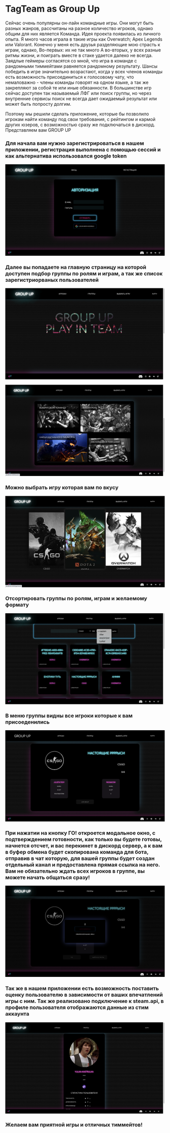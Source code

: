 # TagTeam as Group Up

Сейчас очень популярны он-лайн командные игры. Они могут быть разных жанров, рассчитаны на разное количество игроков, однако общим для них является Команда.
Идея проекта появилась из личного опыта. Я много часов играла в такие игры как Overwatch; Apex Legends или Valorant. Конечно у меня есть друзья разделяющие мою страсть к играм, однако, 
Во-первых: их не так много
А во-вторых, у всех разные ритмы жизни, и поиграть вместе в стаке удается далеко не всегда. Заядлые геймеры согласятся со мной, что игра в команде с рандомными тиммейтами равняется рандомному результату.
Шансы победить в игре значительно возрастают, когда у всех членов команды есть возможность присоединиться к голосовому чату, что немаловажно - члены команды говорят на одном языке, а так же закрепляют  за собой те или иные обязанности. В большинстве игр сейчас доступен так называемый ЛФГ или поиск группы, но через внутренние сервисы поиск не всегда дает ожидаемый результат или может быть попросту долгим. 

Поэтому мы решили сделать приложение, которые бы позволило игрокам найти команду под свои требования, с рейтингом и кармой других юзеров, с возможностью сразу же подключаться в дискорд. Представляем вам GROUP UP

<h3>Для начала вам нужно зарегистрироваться в нашем приложении, регистрация выполнена с помощью сессий и как альтернатива использовался google token</h3>

![enter image description here](https://github.com/SitaelJs/Group-Up/blob/main/client/public/media/%D0%A1%D0%BD%D0%B8%D0%BC%D0%BE%D0%BA%20%D1%8D%D0%BA%D1%80%D0%B0%D0%BD%D0%B0%202021-11-08%20%D0%B2%2016.52.08.png)

<h3>Далее вы попадаете на главную страницу на которой доступен подбор группы по ролям и играм, а так же список зарегистриорваных пользователей</h3>

![enter image description here](https://github.com/SitaelJs/Group-Up/blob/main/client/public/media/%D0%A1%D0%BD%D0%B8%D0%BC%D0%BE%D0%BA%20%D1%8D%D0%BA%D1%80%D0%B0%D0%BD%D0%B0%202021-11-08%20%D0%B2%2016.52.24.png)

![enter image description here](https://github.com/SitaelJs/Group-Up/blob/main/client/public/media/%D0%A1%D0%BD%D0%B8%D0%BC%D0%BE%D0%BA%20%D1%8D%D0%BA%D1%80%D0%B0%D0%BD%D0%B0%202021-11-08%20%D0%B2%2016.52.45.png)

<h3>Можно выбрать игру которая вам по вкусу</h3>

![enter image description here](https://github.com/SitaelJs/Group-Up/blob/main/client/public/media/%D0%A1%D0%BD%D0%B8%D0%BC%D0%BE%D0%BA%20%D1%8D%D0%BA%D1%80%D0%B0%D0%BD%D0%B0%202021-11-08%20%D0%B2%2016.53.06.png)

<h3>Отсортировать группы по ролям, играм и желаемому формату</h3>

![enter image description here](https://github.com/SitaelJs/Group-Up/blob/main/client/public/media/%D0%A1%D0%BD%D0%B8%D0%BC%D0%BE%D0%BA%20%D1%8D%D0%BA%D1%80%D0%B0%D0%BD%D0%B0%202021-11-08%20%D0%B2%2016.53.23.png)

<h3>В меню группы видны все игроки которые к вам присоеденились</h3>

![enter image description here](https://github.com/SitaelJs/Group-Up/blob/main/client/public/media/%D0%A1%D0%BD%D0%B8%D0%BC%D0%BE%D0%BA%20%D1%8D%D0%BA%D1%80%D0%B0%D0%BD%D0%B0%202021-11-08%20%D0%B2%2016.53.41.png)

<h3>При нажатии на кнопку ГО! откроется модальное окно, с подтверждением готовности, как только вы будете готовы, начнется отсчет, и вас перекинет в дискорд сервер, а к вам в буфер обмена будет скопирована команда для бота, отправив в чат которую, для вашей группы будет создан отдельный канал и предоставлена прямая ссылка на него. Вам не обязательно ждать всех игроков в группе, вы можете начать общаться сразу!</h3>

![enter image description here](https://github.com/SitaelJs/Group-Up/blob/main/client/public/media/%D0%A1%D0%BD%D0%B8%D0%BC%D0%BE%D0%BA%20%D1%8D%D0%BA%D1%80%D0%B0%D0%BD%D0%B0%202021-11-08%20%D0%B2%2016.54.08.png)

<h3>Так же в нашем приложении есть возможность поставить оценку пользователю в зависимости от ваших впечатлений игры с ним. Так же реализовано подключение к  steam.api, в профиле пользователя отображаются данные из стим аккаунта</h3>

![enter image description here](https://github.com/SitaelJs/Group-Up/blob/main/client/public/media/%D0%A1%D0%BD%D0%B8%D0%BC%D0%BE%D0%BA%20%D1%8D%D0%BA%D1%80%D0%B0%D0%BD%D0%B0%202021-11-08%20%D0%B2%2016.54.47.png)

<h3> Желаем вам приятной игры и отличных тиммейтов!</h3> 


